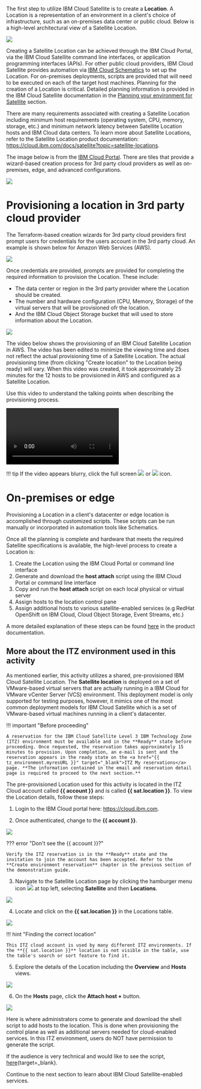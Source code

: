 The first step to utilize IBM Cloud Satellite is to create a **Location**. A Location is a representation of an environment in a client's choice of infrastructure, such as an on-premises data center or public cloud. Below is a high-level architectural view of a Satellite Location.

![](_attachments/Sat-LocationArchitecture.png)

Creating a Satellite Location can be achieved through the IBM Cloud Portal, via the IBM Cloud Satellite command line interfaces, or application programming interfaces (APIs). For other public cloud providers, IBM Cloud Satellite provides automation via <a href="https://cloud.ibm.com/docs/schematics?topic=schematics-about-schematics" target="_blank">IBM Cloud Schematics</a> to set up the Location. For on-premises deployments, scripts are provided that will need to be executed on each of the target host machines. Planning for the creation of a Location is critical. Detailed planning information is provided in the IBM Cloud Satellite documentation in the <a href="https://cloud.ibm.com/docs/satellite?topic=satellite-infrastructure-plan" target="_blank">Planning your environment for Satellite</a> section.

There are many requirements associated with creating a Satellite Location including minimum host requirements (operating system, CPU, memory, storage, etc.) and minimum network latency between Satellite Location hosts and IBM Cloud data centers. To learn more about Satellite Locations, refer to the Satellite Location product documentation: <a href="https://cloud.ibm.com/docs/satellite?topic=satellite-locations" target="_blank">https://cloud.ibm.com/docs/satellite?topic=satellite-locations</a>.

The image below is from the <a href="https://cloud.ibm.com/satellite/locations/create" target="_blank">IBM Cloud Portal</a>. There are tiles that provide a wizard-based creation process for 3rd party cloud providers as well as on-premises, edge, and advanced configurations. 

![](_attachments/Sat-CreateLocation.png)

# Provisioning a location in 3rd party cloud provider 

The Terraform-based creation wizards for 3rd party cloud providers first prompt users for credentials for the users account in the 3rd party cloud. An example is shown below for Amazon Web Services (AWS).

![](_attachments/Sat-AWSCreateLocationCredentials.png)

Once credentials are provided, prompts are provided for completing the required information to provision the Location. These include:

- The data center or region in the 3rd party provider where the Location should be created.
- The number and hardware configuration (CPU, Memory, Storage) of the virtual servers that will be provisioned ofr the location.
- And the IBM Cloud Object Storage bucket that will used to store information about the Location.

![](_attachments/Sat-AWSCreateLocationDetails.png)

The video below shows the provisioning of an IBM Cloud Satellite Location in AWS. The video has been edited to minimize the viewing time and does not reflect the actual provisioning time of a Satellite Location. The actual provisioning time (from clicking "Create location" to the Location being ready) will vary. When this video was created, it took approximately 25 minutes for the 12 hosts to be provisioned in AWS and configured as a Satellite Location.

Use this video to understand the talking points when describing the provisioning process.

![type:video](./_videos/IBMCloudSatellite-Seller-L3-ProvisionLocation-final.mp4)

!!! tip
    If the video appears blurry, click the full screen ![](_attachments/FullScreenVideo.png) or ![](_attachments/FullScreenVideo3.png) icon.

# On-premises or edge 

Provisioning a Location in a client's datacenter or edge location is accomplished through customized scripts. These scripts can be run manually or incorporated in automation tools like Schematics. 

Once all the planning is complete and hardware that meets the required Satellite specifications is available, the high-level process to create a Location is:

1. Create the Location using the IBM Cloud Portal or command line interface
2. Generate and download the **host attach** script using the IBM Cloud Portal or command line interface
3. Copy and run the **host attach** script on each local physical or virtual server
4. Assign hosts to the location control pane
5. Assign additional hosts to various satellite-enabled services (e.g RedHat OpenShift on IBM Cloud, Cloud Object Storage, Event Streams, etc.)

A more detailed explanation of these steps can be found <a href="https://cloud.ibm.com/docs/satellite?topic=satellite-location-host" target="_blank">here</a> in the product documentation.

## More about the ITZ environment used in this activity

As mentioned earlier, this activity utilizes a shared, pre-provisioned IBM Cloud Satellite Location. The **Satellite location** is deployed on a set of VMware-based virtual servers that are actually running in a IBM Cloud for VMware vCenter Server (VCS) environment. This deployment model is only supported for testing purposes, however, it mimics one of the most common deployment models for IBM Cloud Satellite which is a set of VMware-based virtual machines running in a client's datacenter.

!!! important "Before proceeding"

    A reservation for the IBM Cloud Satellite Level 3 IBM Technology Zone (ITZ) environment must be available and in the **Ready** state before proceeding. Once requested, the reservation takes approximately 15 minutes to provision. Upon completion, an e-mail is sent and the reservation appears in the ready state on the <a href="{{ tz_environment.myresURL }}" target="_blank">ITZ My reservations</a> page. **The information contained in the email and reservation detail page is required to proceed to the next section.**

The pre-provisioned Location used for this activity is located in the ITZ Cloud account called **{{ account }}** and is called **{{ sat.location }}**. To view the Location details, follow these steps:

1. Login to the IBM Cloud portal here: <a href="https://cloud.ibm.com" target="_blank">https://cloud.ibm.com</a>.

2. Once authenticated, change to the **{{ account }}**.

![](_attachments/CloudPortal-changeAccounts.png)

??? error "Don't see the {{ account }}?"

    Verify the ITZ reservation is in the **Ready** state and the invitation to join the account has been accepted. Refer to the **Create environment reservation** chapter in the previous section of the demonstration guide.

3. Navigate to the Satellite Location page by clicking the hamburger menu icon ![](_attachments/HamburgerMenu.png) at top left, selecting **Satellite** and then **Locations**.

![](_attachments/CloudPortal-SatLocationsMenu.png)

4. Locate and click on the **{{ sat.location }}** in the Locations table.

![](_attachments/Sat-LocationsTable.png)

!!! hint "Finding the correct location"

    This ITZ cloud account is used by many different ITZ environments. If the **{{ sat.location }}** location is not visible in the table, use the table's search or sort feature to find it.

5. Explore the details of the Location including the **Overview** and **Hosts** views.

![](_attachments/Sat-LocationDetails.png)

6. On the **Hosts** page, click the **Attach host +** button.

![](_attachments/Sat-LocationHosts.png)

Here is where administrators come to generate and download the shell script to add hosts to the location. This is done when provisioning the control plane as well as additional servers needed for cloud-enabled services. In this ITZ environment, users do NOT have permission to generate the script.

If the audience is very technical and would like to see the script, [here](../4demo/_downloads/attachHost-yl-l3-empty-location.md){target=_blank}.

Continue to the next section to learn about IBM Cloud Satellite-enabled services.